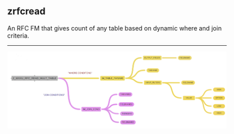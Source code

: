## zrfcread

An RFC FM that gives count of any table based on dynamic where and join criteria.

---
<img align="left" alt="CSS3" src="/images/rfc.png" />
